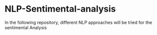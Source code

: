 # NLP-Sentimental-analysis
In the following repository, different NLP approaches will be tried for the sentimental Analysis
